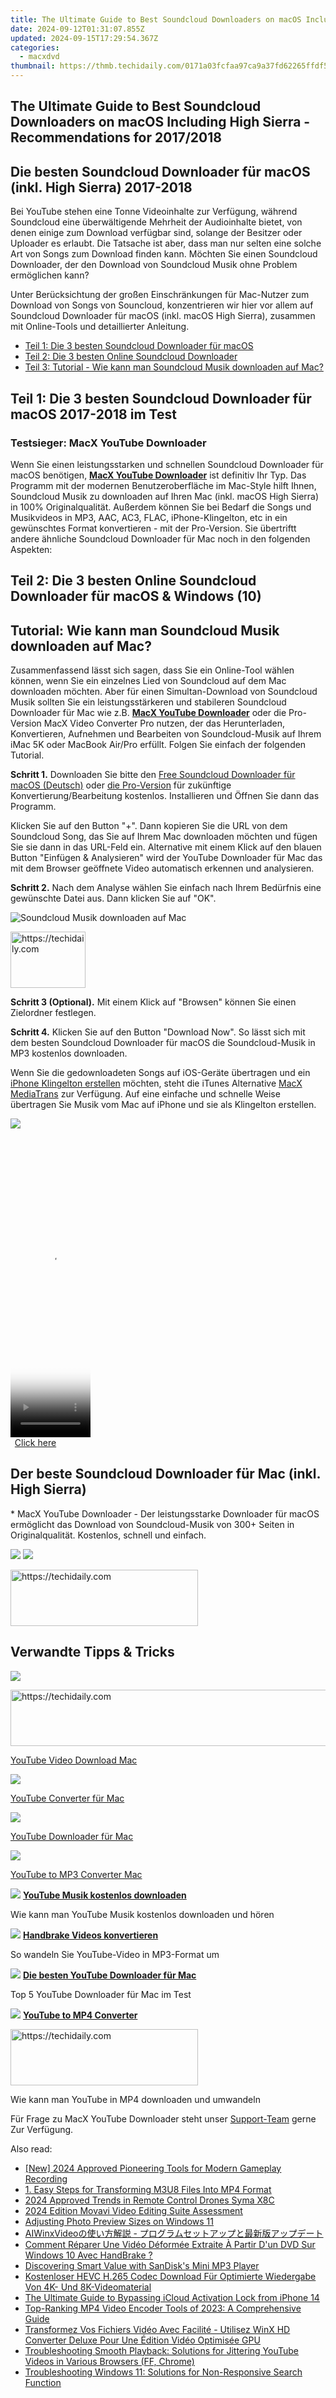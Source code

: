 ```yaml
---
title: The Ultimate Guide to Best Soundcloud Downloaders on macOS Including High Sierra - Recommendations for 2017/2018
date: 2024-09-12T01:31:07.855Z
updated: 2024-09-15T17:29:54.367Z
categories:
  - macxdvd
thumbnail: https://thmb.techidaily.com/0171a03fcfaa97ca9a37fd62265ffdf540832c9ac080e870fc5542fba83032d5.jpg
---
```


## The Ultimate Guide to Best Soundcloud Downloaders on macOS Including High Sierra - Recommendations for 2017/2018

## Die besten Soundcloud Downloader für macOS (inkl. High Sierra) 2017-2018

Bei YouTube stehen eine Tonne Videoinhalte zur Verfügung, während Soundcloud eine überwältigende Mehrheit der Audioinhalte bietet, von denen einige zum Download verfügbar sind, solange der Besitzer oder Uploader es erlaubt. Die Tatsache ist aber, dass man nur selten eine solche Art von Songs zum Download finden kann. Möchten Sie einen Soundcloud Downloader, der den Download von Soundcloud Musik ohne Problem ermöglichen kann? 

Unter Berücksichtung der großen Einschränkungen für Mac-Nutzer zum Download von Songs von Souncloud, konzentrieren wir hier vor allem auf Soundcloud Downloader für macOS (inkl. macOS High Sierra), zusammen mit Online-Tools und detaillierter Anleitung. 

* [Teil 1: Die 3 besten Soundcloud Downloader für macOS](https://tools.techidaily.com/macxdvd/products/)
* [Teil 2: Die 3 besten Online Soundcloud Downloader](https://tools.techidaily.com/macxdvd/products/)
* [Teil 3: Tutorial - Wie kann man Soundcloud Musik downloaden auf Mac?](https://tools.techidaily.com/macxdvd/products/)

## Teil 1: Die 3 besten Soundcloud Downloader für macOS 2017-2018 im Test

### Testsieger: MacX YouTube Downloader

Wenn Sie einen leistungsstarken und schnellen Soundcloud Downloader für macOS benötigen, **[MacX YouTube Downloader](https://tools.techidaily.com/macxdvd/products/)** ist definitiv Ihr Typ. Das Programm mit der modernen Benutzeroberfläche im Mac-Style hilft Ihnen, Soundcloud Musik zu downloaden auf Ihren Mac (inkl. macOS High Sierra) in 100% Originalqualität. Außerdem können Sie bei Bedarf die Songs und Musikvideos in MP3, AAC, AC3, FLAC, iPhone-Klingelton, etc in ein gewünschtes Format konvertieren - mit der Pro-Version. Sie übertriftt andere ähnliche Soundcloud Downloader für Mac noch in den folgenden Aspekten: 

## Teil 2: Die 3 besten Online Soundcloud Downloader für macOS & Windows (10)

## Tutorial: Wie kann man Soundcloud Musik downloaden auf Mac?

Zusammenfassend lässt sich sagen, dass Sie ein Online-Tool wählen können, wenn Sie ein einzelnes Lied von Soundcloud auf dem Mac downloaden möchten. Aber für einen Simultan-Download von Soundcloud Musik sollten Sie ein leistungsstärkeren und stabileren Soundcloud Downloader für Mac wie z.B. **[MacX YouTube Downloader](https://tools.techidaily.com/macxdvd/products/)** oder die Pro-Version MacX Video Converter Pro nutzen, der das Herunterladen, Konvertieren, Aufnehmen und Bearbeiten von Soundcloud-Musik auf Ihrem iMac 5K oder MacBook Air/Pro erfüllt. Folgen Sie einfach der folgenden Tutorial. 

**Schritt 1\.**  Downloaden Sie bitte den [Free Soundcloud Downloader für macOS (Deutsch)](https://tools.techidaily.com/macxdvd/products/) oder [die Pro-Version](https://tools.techidaily.com/macxdvd/products/) für zukünftige Konvertierung/Bearbeitung kostenlos. Installieren und Öffnen Sie dann das Programm.

Klicken Sie auf den Button "+". Dann kopieren Sie die URL von dem Soundcloud Song, das Sie auf Ihrem Mac downloaden möchten und fügen Sie sie dann in das URL-Feld ein. Alternative mit einem Klick auf den blauen Button "Einfügen & Analysieren" wird der YouTube Downloader für Mac das mit dem Browser geöffnete Video automatisch erkennen und analysieren. 

**Schritt 2\.**  Nach dem Analyse wählen Sie einfach nach Ihrem Bedürfnis eine gewünschte Datei aus. Dann klicken Sie auf "OK".

![Soundcloud Musik downloaden auf Mac](https://www.macxdvd.com/tutorial-de/article-image/soundcloud-downloader-mac-step.jpg)

<!-- affiliate ads begin -->
<a href="https://aligracehair.sjv.io/c/5597632/2135406/19272" target="_top" id="2135406">
  <img src="//a.impactradius-go.com/display-ad/19272-2135406" border="0" alt="https://techidaily.com" width="120" height="90"/>
</a>
<img height="0" width="0" src="https://aligracehair.sjv.io/i/5597632/2135406/19272" style="position:absolute;visibility:hidden;" border="0" />
<!-- affiliate ads end -->

**Schritt 3 (Optional).** Mit einem Klick auf "Browsen" können Sie einen Zielordner festlegen. 

**Schritt 4\.** Klicken Sie auf den Button "Download Now". So lässt sich mit dem besten Soundcloud Downloader für macOS die Soundcloud-Musik in MP3 kostenlos downloaden. 

Wenn Sie die gedownloadeten Songs auf iOS-Geräte übertragen und ein [iPhone Klingelton erstellen](https://tools.techidaily.com/macxdvd/products/) möchten, steht die iTunes Alternative [MacX MediaTrans](https://tools.techidaily.com/macxdvd/products/) zur Verfügung. Auf eine einfache und schnelle Weise übertragen Sie Musik vom Mac auf iPhone und sie als Klingelton erstellen. 

![](https://www.macxdvd.com/tutorial-de/howto_image/bluray.png) 

<!-- affiliate ads begin -->
<span id="1977004">
					<video width="128" height="480" style="cursor:pointer"
           poster="//a.impactradius-go.com/display-clicktoplayimage/1977004.png"
           onclick="if(!this.playClicked){this.play();this.setAttribute('controls',true);this.playClicked=true;}">
	   <source src="//a.impactradius-go.com/display-ad/22993-1977004">
	   <img src="//a.impactradius-go.com/display-clicktoplayimage/1977004.png" style="border: none; height: 100%; width: 100%; object-fit: contain">
	</video>
	<div style="width:80px;text-align:center"><a href="javascript:window.open(decodeURIComponent('https%3A%2F%2Fhomestyler.sjv.io%2Fc%2F5597632%2F1977004%2F22993'), '_blank');void(0);">Click here</a></div>
</span>
<img height="0" width="0" src="https://imp.pxf.io/i/5597632/1977004/22993" style="position:absolute;visibility:hidden;" border="0" />
<!-- affiliate ads end -->

## Der beste Soundcloud Downloader für Mac (inkl. High Sierra)

\* MacX YouTube Downloader - Der leistungsstarke Downloader für macOS ermöglicht das Download von Soundcloud-Musik von 300+ Seiten in Originalqualität. Kostenlos, schnell und einfach.  

[![](https://www.macxdvd.com/tutorial-de/../seoimage/dfree4.png)](https://tools.techidaily.com/macxdvd/products/) [![](https://www.macxdvd.com/tutorial-de/../seoimage/dpro4.png)](https://tools.techidaily.com/macxdvd/products/) 

<!-- affiliate ads begin -->
<a href="https://aligracehair.sjv.io/c/5597632/2135369/19272" target="_top" id="2135369">
  <img src="//a.impactradius-go.com/display-ad/19272-2135369" border="0" alt="https://techidaily.com" width="300" height="90"/>
</a>
<img height="0" width="0" src="https://aligracehair.sjv.io/i/5597632/2135369/19272" style="position:absolute;visibility:hidden;" border="0" />
<!-- affiliate ads end -->

## Verwandte Tipps & Tricks

![](https://www.macxdvd.com/tutorial-de/howto_image/youtube1.jpg) 

<!-- affiliate ads begin -->
<a href="https://appsumo.8odi.net/c/5597632/2118314/7443" target="_top" id="2118314">
  <img src="//a.impactradius-go.com/display-ad/7443-2118314" border="0" alt="https://techidaily.com" width="728" height="90"/>
</a>
<img height="0" width="0" src="https://appsumo.8odi.net/i/5597632/2118314/7443" style="position:absolute;visibility:hidden;" border="0" />
<!-- affiliate ads end -->

[YouTube Video Download Mac](https://tools.techidaily.com/macxdvd/products/)

![](https://www.macxdvd.com/tutorial-de/howto_image/youtube2.jpg) 

[YouTube Converter für Mac](https://tools.techidaily.com/macxdvd/products/)

![](https://www.macxdvd.com/tutorial-de/howto_image/youtube3.jpg) 

[YouTube Downloader für Mac](https://tools.techidaily.com/macxdvd/products/)

![](https://www.macxdvd.com/tutorial-de/howto_image/youtube4.jpg) 

[YouTube to MP3 Converter Mac](https://tools.techidaily.com/macxdvd/products/) 

![](https://www.macxdvd.com/tutorial-de/../seoimage/link_icon_blue.png) **[YouTube Musik kostenlos downloaden](https://tools.techidaily.com/macxdvd/products/)** 

Wie kann man YouTube Musik kostenlos downloaden und hören

![](https://www.macxdvd.com/tutorial-de/../seoimage/link_icon_blue.png) **[Handbrake Videos konvertieren](https://tools.techidaily.com/macxdvd/products/)** 

So wandeln Sie YouTube-Video in MP3-Format um

![](https://www.macxdvd.com/tutorial-de/../seoimage/link_icon_blue.png) **[Die besten YouTube Downloader für Mac](https://tools.techidaily.com/macxdvd/products/)** 

Top 5 YouTube Downloader für Mac im Test

![](https://www.macxdvd.com/tutorial-de/../seoimage/link_icon_blue.png) **[YouTube to MP4 Converter](https://tools.techidaily.com/macxdvd/products/)** 

<!-- affiliate ads begin -->
<a href="https://aidotcom.pxf.io/c/5597632/2129041/19576" target="_top" id="2129041">
  <img src="//a.impactradius-go.com/display-ad/19576-2129041" border="0" alt="https://techidaily.com" width="300" height="90"/>
</a>
<img height="0" width="0" src="https://aidotcom.pxf.io/i/5597632/2129041/19576" style="position:absolute;visibility:hidden;" border="0" />
<!-- affiliate ads end -->

Wie kann man YouTube in MP4 downloaden und umwandeln

Für Frage zu MacX YouTube Downloader steht unser [Support-Team](https://tools.techidaily.com/macxdvd/products/) gerne Zur Verfügung.

<ins class="adsbygoogle"
     style="display:block"
     data-ad-format="autorelaxed"
     data-ad-client="ca-pub-7571918770474297"
     data-ad-slot="1223367746"></ins>

<ins class="adsbygoogle"
     style="display:block"
     data-ad-client="ca-pub-7571918770474297"
     data-ad-slot="8358498916"
     data-ad-format="auto"
     data-full-width-responsive="true"></ins>

<span class="atpl-alsoreadstyle">Also read:</span>
<div><ul>
<li><a href="https://visual-screen-recording.techidaily.com/new-2024-approved-pioneering-tools-for-modern-gameplay-recording/"><u>[New] 2024 Approved Pioneering Tools for Modern Gameplay Recording</u></a></li>
<li><a href="https://discover-amazing.techidaily.com/1-easy-steps-for-transforming-m3u8-files-into-mp4-format/"><u>1. Easy Steps for Transforming M3U8 Files Into MP4 Format</u></a></li>
<li><a href="https://some-tips.techidaily.com/2024-approved-trends-in-remote-control-drones-syma-x8c/"><u>2024 Approved Trends in Remote Control Drones Syma X8C</u></a></li>
<li><a href="https://extra-resources.techidaily.com/2024-edition-movavi-video-editing-suite-assessment/"><u>2024 Edition Movavi Video Editing Suite Assessment</u></a></li>
<li><a href="https://win11.techidaily.com/adjusting-photo-preview-sizes-on-windows-11/"><u>Adjusting Photo Preview Sizes on Windows 11</u></a></li>
<li><a href="https://discover-amazing.techidaily.com/1725288368188-aiwinxvideo/"><u>AIWinxVideoの使い方解説 - プログラムセットアップと最新版アップデート</u></a></li>
<li><a href="https://discover-amazing.techidaily.com/comment-reparer-une-video-deformee-extraite-a-partir-dun-dvd-sur-windows-10-avec-handbrake/"><u>Comment Réparer Une Vidéo Déformée Extraite À Partir D'un DVD Sur Windows 10 Avec HandBrake ?</u></a></li>
<li><a href="https://buynow-help.techidaily.com/discovering-smart-value-with-sandisks-mini-mp3-player/"><u>Discovering Smart Value with SanDisk's Mini MP3 Player</u></a></li>
<li><a href="https://blog-min.techidaily.com/kostenloser-hevc-h265-codec-download-fur-optimierte-wiedergabe-von-4k-und-8k-videomaterial/"><u>Kostenloser HEVC H.265 Codec Download Für Optimierte Wiedergabe Von 4K- Und 8K-Videomaterial</u></a></li>
<li><a href="https://activate-lock.techidaily.com/the-ultimate-guide-to-bypassing-icloud-activation-lock-from-iphone-14-by-drfone-ios/"><u>The Ultimate Guide to Bypassing iCloud Activation Lock from iPhone 14</u></a></li>
<li><a href="https://discover-amazing.techidaily.com/top-ranking-mp4-video-encoder-tools-of-2023-a-comprehensive-guide/"><u>Top-Ranking MP4 Video Encoder Tools of 2023: A Comprehensive Guide</u></a></li>
<li><a href="https://discover-amazing.techidaily.com/transformez-vos-fichiers-video-avec-facilite-utilisez-winx-hd-converter-deluxe-pour-une-edition-video-optimisee-gpu/"><u>Transformez Vos Fichiers Vidéo Avec Facilité - Utilisez WinX HD Converter Deluxe Pour Une Édition Vidéo Optimisée GPU</u></a></li>
<li><a href="https://discover-amazing.techidaily.com/troubleshooting-smooth-playback-solutions-for-jittering-youtube-videos-in-various-browsers-ff-chrome/"><u>Troubleshooting Smooth Playback: Solutions for Jittering YouTube Videos in Various Browsers (FF, Chrome)</u></a></li>
<li><a href="https://tech-renaissance.techidaily.com/troubleshooting-windows-11-solutions-for-non-responsive-search-function/"><u>Troubleshooting Windows 11: Solutions for Non-Responsive Search Function</u></a></li>
</ul></div>

